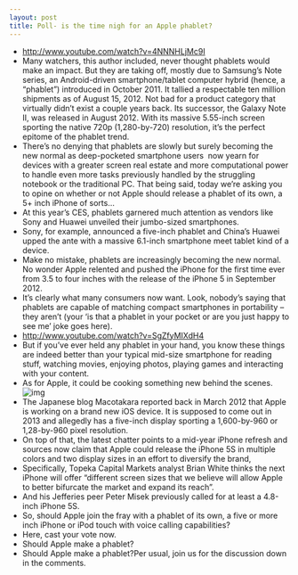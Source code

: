 ```yaml
---
layout: post
title: Poll- is the time nigh for an Apple phablet?
---
```

* http://www.youtube.com/watch?v=4NNNHLjMc9I
* Many watchers, this author included, never thought phablets would make an impact. But they are taking off, mostly due to Samsung’s Note series, an Android-driven smartphone/tablet computer hybrid (hence, a “phablet”) introduced in October 2011. It tallied a respectable ten million shipments as of August 15, 2012. Not bad for a product category that virtually didn’t exist a couple years back. Its successor, the Galaxy Note II, was released in August 2012. With its massive 5.55-inch screen sporting the native 720p (1,280-by-720) resolution, it’s the perfect epitome of the phablet trend.
* There’s no denying that phablets are slowly but surely becoming the new normal as deep-pocketed smartphone users  now yearn for devices with a greater screen real estate and more computational power to handle even more tasks previously handled by the struggling notebook or the traditional PC. That being said, today we’re asking you to opine on whether or not Apple should release a phablet of its own, a 5+ inch iPhone of sorts…
* At this year’s CES, phablets garnered much attention as vendors like Sony and Huawei unveiled their jumbo-sized smartphones.
* Sony, for example, announced a five-inch phablet and China’s Huawei upped the ante with a massive 6.1-inch smartphone meet tablet kind of a device.
* Make no mistake, phablets are increasingly becoming the new normal. No wonder Apple relented and pushed the iPhone for the first time ever from 3.5 to four inches with the release of the iPhone 5 in September 2012.
* It’s clearly what many consumers now want. Look, nobody’s saying that phablets are capable of matching compact smartphones in portability – they aren’t (your ‘is that a phablet in your pocket or are you just happy to see me’ joke goes here).
* http://www.youtube.com/watch?v=SgZfyMIXdH4
* But if you’ve ever held any phablet in your hand, you know these things are indeed better than your typical mid-size smartphone for reading stuff, watching movies, enjoying photos, playing games and interacting with your content.
* As for Apple, it could be cooking something new behind the scenes.
![img](http://media.idownloadblog.com/wp-content/uploads/2011/07/ipod-touch.jpg)
* The Japanese blog Macotakara reported back in March 2012 that Apple is working on a brand new iOS device. It is supposed to come out in 2013 and allegedly has a five-inch display sporting a 1,600-by-960 or 1,28-by-960 pixel resolution.
* On top of that, the latest chatter points to a mid-year iPhone refresh and sources now claim that Apple could release the iPhone 5S in multiple colors and two display sizes in an effort to diversify the brand,
* Specifically, Topeka Capital Markets analyst Brian White thinks the next iPhone will offer “different screen sizes that we believe will allow Apple to better bifurcate the market and expand its reach”.
* And his Jefferies peer Peter Misek previously called for at least a 4.8-inch iPhone 5S.
* So, should Apple join the fray with a phablet of its own, a five or more inch iPhone or iPod touch with voice calling capabilities?
* Here, cast your vote now.
* Should Apple make a phablet?
* Should Apple make a phablet?Per usual, join us for the discussion down in the comments.

